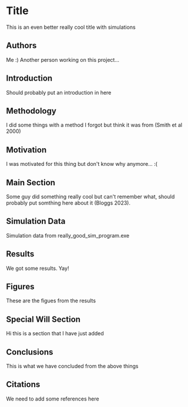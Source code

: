 # Title
This is an even better really cool title with simulations

## Authors
Me :)
Another person working on this project...

## Introduction
Should probably put an introduction in here

## Methodology
I did some things with a method I forgot but think it was from (Smith et al 2000)

## Motivation
I was motivated for this thing but don't know why anymore... :(

## Main Section
Some guy did something really cool but can't remember what, should probably put somthing here about it (Bloggs 2023).

## Simulation Data
Simulation data from really_good_sim_program.exe

## Results
We got some results. Yay!

## Figures
These are the figues from the results

## Special Will Section
Hi this is a section that I have just added

## Conclusions
This is what we have concluded from the above things

## Citations
We need to add some references here
